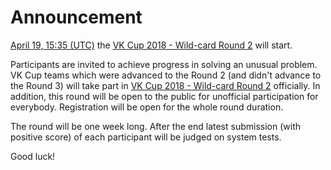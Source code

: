 # Announcement

[April 19, 15:35 (UTC)](https://codeforces.com/http://www.timeanddate.com/worldclock/fixedtime.html?day=19&month=4&year=2018&hour=18&min=35&sec=0&p1=166) the [VK Cup 2018 - Wild-card Round 2](https://codeforces.com/contest/927 "VK Cup 2018 - Wild-card Round 2") will start.

Participants are invited to achieve progress in solving an unusual problem. VK Cup teams which were advanced to the Round 2 (and didn't advance to the Round 3) will take part in [VK Cup 2018 - Wild-card Round 2](https://codeforces.com/contest/927 "VK Cup 2018 - Wild-card Round 2") officially. In addition, this round will be open to the public for unofficial participation for everybody. Registration will be open for the whole round duration.

The round will be one week long. After the end latest submission (with positive score) of each participant will be judged on system tests.

Good luck!

